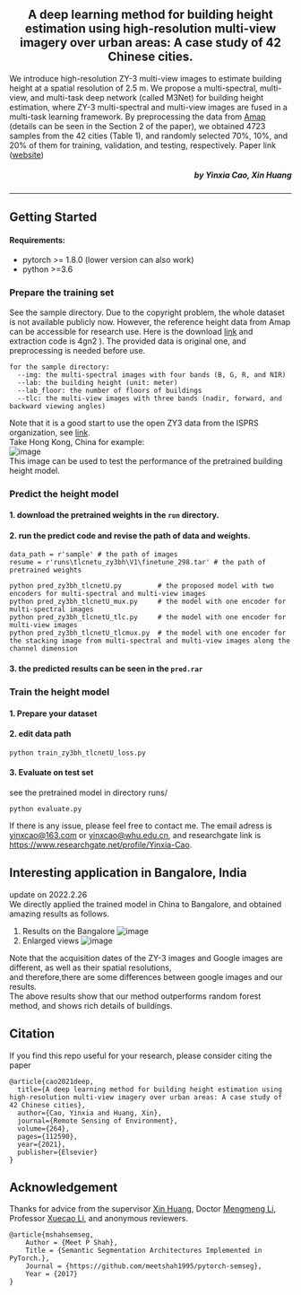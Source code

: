 <h2 align="center">A deep learning method for building height estimation using high-resolution multi-view imagery over urban areas: A case study of 42 Chinese cities.</h2>

We introduce high-resolution ZY-3 multi-view images to estimate building height at a spatial resolution of 2.5 m. We propose a multi-spectral, multi-view, and multi-task deep network (called M3Net) for building height estimation, where ZY-3 multi-spectral and multi-view images are fused in a multi-task learning framework. By preprocessing the data from [Amap](https://amap.com) (details can be seen in the Section 2 of the paper), we obtained 4723 samples from the 42 cities (Table 1), and randomly selected 70%, 10%, and 20% of them for training, validation, and testing, respectively. Paper link ([website](https://www.sciencedirect.com/science/article/pii/S0034425721003102))

<h5 align="right">by Yinxia Cao, Xin Huang </h5>

---------------------


## Getting Started

#### Requirements:
- pytorch >= 1.8.0 (lower version can also work)
- python >=3.6

### Prepare the training set

See the sample directory. Due to the copyright problem, the whole dataset is not available publicly now.
However, the reference height data from Amap can be accessible for research use. Here is the download [link](https://pan.baidu.com/s/1bBTvZcPM6PeOXxxW3j_jOg) and extraction code is 4gn2 ). The provided data is original one, and preprocessing is needed before use.
```
for the sample directory:
  --img: the multi-spectral images with four bands (B, G, R, and NIR)
  --lab: the building height (unit: meter)
  --lab_floor: the number of floors of buildings 
  --tlc: the multi-view images with three bands (nadir, forward, and backward viewing angles)
```
Note that it is a good start to use the open ZY3 data from the ISPRS organization, see [link](https://www.isprs.org/data/zy-3-Berlin/Default.aspx).   
Take Hong Kong, China for example:   
![image](https://user-images.githubusercontent.com/39206462/158020784-6eb7d27e-6d93-4c42-b211-17d543675ba7.png)   
This image can be used to test the performance of the pretrained building height model.
### Predict the height model
#### 1. download the pretrained weights in the `run` directory.
#### 2. run the predict code and revise the path of data and weights.
```
data_path = r'sample' # the path of images 
resume = r'runs\tlcnetu_zy3bh\V1\finetune_298.tar' # the path of pretrained weights
```

```
python pred_zy3bh_tlcnetU.py         # the proposed model with two encoders for multi-spectral and multi-view images
python pred_zy3bh_tlcnetU_mux.py     # the model with one encoder for multi-spectral images
python pred_zy3bh_tlcnetU_tlc.py     # the model with one encoder for multi-view images
python pred_zy3bh_tlcnetU_tlcmux.py  # the model with one encoder for the stacking image from multi-spectral and multi-view images along the channel dimension
```
#### 3. the predicted results can be seen in the `pred.rar` 

### Train the height model
#### 1. Prepare your dataset
#### 2. edit data path
```
python train_zy3bh_tlcnetU_loss.py
```

#### 3. Evaluate on test set
see the pretrained model in directory runs/
```
python evaluate.py
```

If there is any issue, please feel free to contact me. The email adress is yinxcao@163.com or yinxcao@whu.edu.cn, and researchgate link is  https://www.researchgate.net/profile/Yinxia-Cao.

## Interesting application in Bangalore, India
update on 2022.2.26   
We directly applied the trained model in China to Bangalore, and obtained amazing results as follows.
1. Results on the Bangalore
![image](https://user-images.githubusercontent.com/39206462/155845595-80a7cecb-ae88-4ef6-bcd2-f9dabaea6771.png)
2. Enlarged views
![image](https://user-images.githubusercontent.com/39206462/155845516-f891da88-a178-4fd6-9edc-8eb5bcb26278.png)

Note that the acquisition dates of the ZY-3 images and Google images are different, as well as their spatial resolutions,   
and therefore,there are some differences between google images and our results.  
The above results show that our method outperforms random forest method, and shows rich details of buildings.


## Citation

If you find this repo useful for your research, please consider citing the paper
```
@article{cao2021deep,
  title={A deep learning method for building height estimation using high-resolution multi-view imagery over urban areas: A case study of 42 Chinese cities},
  author={Cao, Yinxia and Huang, Xin},
  journal={Remote Sensing of Environment},
  volume={264},
  pages={112590},
  year={2021},
  publisher={Elsevier}
}
```
## Acknowledgement
Thanks for advice from the supervisor [Xin Huang](https://scholar.google.com/citations?user=TS6FzEwAAAAJ&hl=zh-CN), Doctor [Mengmeng Li](https://scholar.google.com/citations?user=TwTgEzwAAAAJ&hl=en), Professor [Xuecao Li](https://scholar.google.com.hk/citations?user=r2p47SEAAAAJ&hl=zh-CN), and anonymous reviewers.
```
@article{mshahsemseg,
    Author = {Meet P Shah},
    Title = {Semantic Segmentation Architectures Implemented in PyTorch.},
    Journal = {https://github.com/meetshah1995/pytorch-semseg},
    Year = {2017}
}
```

